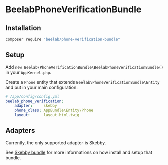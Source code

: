 BeelabPhoneVerificationBundle
=============================

Installation
------------

```bash
composer require "beelab/phone-verification-bundle"
```

Setup
-----

Add ``new Beelab\PhoneVerificationBundle\BeelabPhoneVerificationBundle()`` in your ``AppKernel.php``.

Create a ``Phone`` entity that extends ``Beelab\PhoneVerificationBundle\Entity`` and put in your main configuration:

```yaml
# /app/config/config.yml
beelab_phone_verification:
    adapter:     skebby
    phone_class: AppBundle\Entity\Phone
    layout:      layout.html.twig
```

Adapters
--------

Currently, the only supported adapter is Skebby.

See [Skebby bundle](https://bitbucket.org/vittorezen/skebby-bundle) for more informations on how install and setup that bundle.

